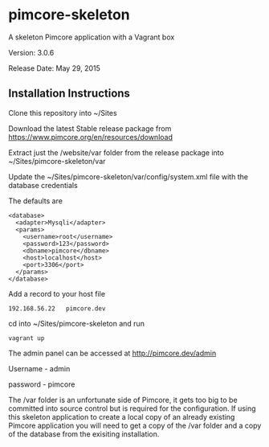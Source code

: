 # pimcore-skeleton
A skeleton Pimcore application with a Vagrant box

Version: 3.0.6

Release Date: May 29, 2015

## Installation Instructions

Clone this repository into ~/Sites

Download the latest Stable release package from https://www.pimcore.org/en/resources/download

Extract just the /website/var folder from the release package into ~/Sites/pimcore-skeleton/var

Update the ~/Sites/pimcore-skeleton/var/config/system.xml file with the database credentials

The defaults are

```
<database>
  <adapter>Mysqli</adapter>
  <params>
    <username>root</username>
    <password>123</password>
    <dbname>pimcore</dbname>
    <host>localhost</host>
    <port>3306</port>
  </params>
</database>
```

Add a record to your host file

```
192.168.56.22   pimcore.dev
```

cd into ~/Sites/pimcore-skeleton and run
```
vagrant up
```

The admin panel can be accessed at http://pimcore.dev/admin

Username - admin

password - pimcore

The /var folder is an unfortunate side of Pimcore, it gets too big to be committed into source control but is required for the configuration. If using this skeleton application to create a local copy of an already existing Pimcore application you will need to get a copy of the /var folder and a copy of the database from the exisiting installation.
